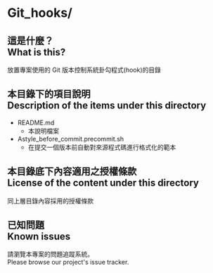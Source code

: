 # Git_hooks/
## 這是什麼？<br />What is this?
放置專案使用的 Git 版本控制系統卦勾程式(hook)的目錄

## 本目錄下的項目說明<br />Description of the items under this directory
* README.md
	* 本說明檔案
* Astyle_before_commit.precommit.sh
	* 在提交一個版本前自動對來源程式碼進行格式化的範本

## 本目錄底下內容適用之授權條款<br />License of the content under this directory
同上層目錄內容採用的授權條款

## 已知問題<br />Known issues
請瀏覽本專案的問題追蹤系統。  
Please browse our project's issue tracker.